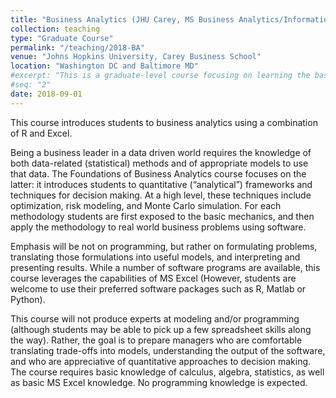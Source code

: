 ```yaml
---
title: "Business Analytics (JHU Carey, MS Business Analytics/Information Systems, 2018-current)"
collection: teaching
type: "Graduate Course"
permalink: "/teaching/2018-BA"
venue: "Johns Hopkins University, Carey Business School"
location: "Washington DC and Baltimore MD"
#excerpt: "This is a graduate-level course focusing on learning the basics of analytics (predictive, prescriptive) and applying those methods to real-world problems. The course is taught mainly using R and Excel"
#seq: "2"
date: 2018-09-01
---
```


This course introduces students to business analytics using a combination of R and Excel.  

Being a business leader in a data driven world requires the knowledge of both data-related (statistical) methods and of appropriate models to use that data. The Foundations of Business Analytics course focuses on the latter: it introduces students to quantitative (“analytical”) frameworks and techniques for decision making. At a high level, these techniques include optimization, risk modeling, and Monte Carlo simulation. For each methodology students are first exposed to the basic mechanics, and then apply the methodology to real world business problems using software. 

Emphasis will be not on programming, but rather on formulating problems, translating those formulations into useful models, and interpreting and presenting results. While a number of software programs are available, this course leverages the capabilities of MS Excel (However, students are welcome to use their preferred software packages such as R, Matlab or Python). 

This course will not produce experts at modeling and/or programming (although students may be able to pick up a few spreadsheet skills along the way). Rather, the goal is to prepare managers who are comfortable translating trade-offs into models, understanding the output of the software, and who are appreciative of quantitative approaches to decision making. The course requires basic knowledge of calculus, algebra, statistics, as well as basic MS Excel knowledge. No programming knowledge is expected. 

